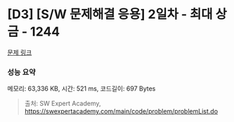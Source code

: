 # [D3] [S/W 문제해결 응용] 2일차 - 최대 상금 - 1244 

[문제 링크](https://swexpertacademy.com/main/code/problem/problemDetail.do?contestProbId=AV15Khn6AN0CFAYD) 

### 성능 요약

메모리: 63,336 KB, 시간: 521 ms, 코드길이: 697 Bytes



> 출처: SW Expert Academy, https://swexpertacademy.com/main/code/problem/problemList.do